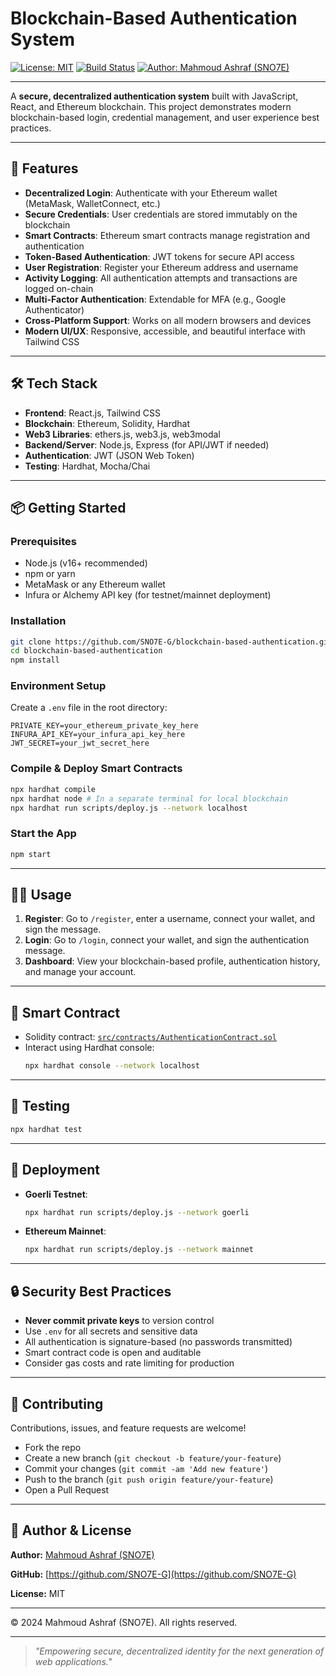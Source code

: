 # Blockchain-Based Authentication System

[![License: MIT](https://img.shields.io/badge/License-MIT-yellow.svg)](LICENSE)
[![Build Status](https://img.shields.io/badge/build-passing-brightgreen.svg)](https://github.com/SNO7E-G/blockchain-based-authentication/actions)
[![Author: Mahmoud Ashraf (SNO7E)](https://img.shields.io/badge/Author-SNO7E-blue)](https://github.com/SNO7E-G)

---

A **secure, decentralized authentication system** built with JavaScript, React, and Ethereum blockchain. This project demonstrates modern blockchain-based login, credential management, and user experience best practices.

---

## 🚀 Features

- **Decentralized Login**: Authenticate with your Ethereum wallet (MetaMask, WalletConnect, etc.)
- **Secure Credentials**: User credentials are stored immutably on the blockchain
- **Smart Contracts**: Ethereum smart contracts manage registration and authentication
- **Token-Based Authentication**: JWT tokens for secure API access
- **User Registration**: Register your Ethereum address and username
- **Activity Logging**: All authentication attempts and transactions are logged on-chain
- **Multi-Factor Authentication**: Extendable for MFA (e.g., Google Authenticator)
- **Cross-Platform Support**: Works on all modern browsers and devices
- **Modern UI/UX**: Responsive, accessible, and beautiful interface with Tailwind CSS

---

## 🛠️ Tech Stack

- **Frontend**: React.js, Tailwind CSS
- **Blockchain**: Ethereum, Solidity, Hardhat
- **Web3 Libraries**: ethers.js, web3.js, web3modal
- **Backend/Server**: Node.js, Express (for API/JWT if needed)
- **Authentication**: JWT (JSON Web Token)
- **Testing**: Hardhat, Mocha/Chai

---

## 📦 Getting Started

### Prerequisites
- Node.js (v16+ recommended)
- npm or yarn
- MetaMask or any Ethereum wallet
- Infura or Alchemy API key (for testnet/mainnet deployment)

### Installation

```bash
git clone https://github.com/SNO7E-G/blockchain-based-authentication.git
cd blockchain-based-authentication
npm install
```

### Environment Setup
Create a `.env` file in the root directory:
```env
PRIVATE_KEY=your_ethereum_private_key_here
INFURA_API_KEY=your_infura_api_key_here
JWT_SECRET=your_jwt_secret_here
```

### Compile & Deploy Smart Contracts
```bash
npx hardhat compile
npx hardhat node # In a separate terminal for local blockchain
npx hardhat run scripts/deploy.js --network localhost
```

### Start the App
```bash
npm start
```

---

## 🧑‍💻 Usage

1. **Register**: Go to `/register`, enter a username, connect your wallet, and sign the message.
2. **Login**: Go to `/login`, connect your wallet, and sign the authentication message.
3. **Dashboard**: View your blockchain-based profile, authentication history, and manage your account.

---

## 📄 Smart Contract
- Solidity contract: [`src/contracts/AuthenticationContract.sol`](src/contracts/AuthenticationContract.sol)
- Interact using Hardhat console:
  ```bash
  npx hardhat console --network localhost
  ```

---

## 🧪 Testing
```bash
npx hardhat test
```

---

## 🚀 Deployment
- **Goerli Testnet**:
  ```bash
  npx hardhat run scripts/deploy.js --network goerli
  ```
- **Ethereum Mainnet**:
  ```bash
  npx hardhat run scripts/deploy.js --network mainnet
  ```

---

## 🔒 Security Best Practices
- **Never commit private keys** to version control
- Use `.env` for all secrets and sensitive data
- All authentication is signature-based (no passwords transmitted)
- Smart contract code is open and auditable
- Consider gas costs and rate limiting for production

---

## 🤝 Contributing

Contributions, issues, and feature requests are welcome!
- Fork the repo
- Create a new branch (`git checkout -b feature/your-feature`)
- Commit your changes (`git commit -am 'Add new feature'`)
- Push to the branch (`git push origin feature/your-feature`)
- Open a Pull Request

---

## 📢 Author & License

**Author:** [Mahmoud Ashraf (SNO7E)](https://github.com/SNO7E-G)

**GitHub:** [https://github.com/SNO7E-G](https://github.com/SNO7E-G)

**License:** MIT

---

© 2024 Mahmoud Ashraf (SNO7E). All rights reserved.

---

> _"Empowering secure, decentralized identity for the next generation of web applications."_ 
